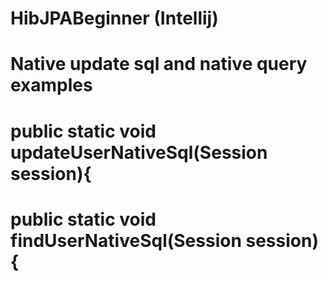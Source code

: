 # HibJPABeginner (Intellij)
# Native update sql and native query  examples
# public static void updateUserNativeSql(Session session){

# public static void findUserNativeSql(Session session) {
